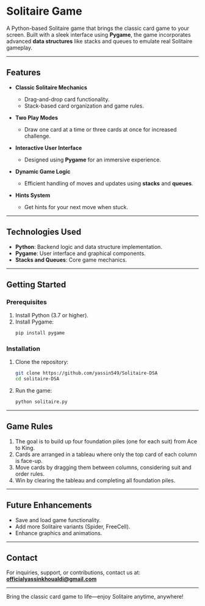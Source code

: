 # Solitaire Game  

A Python-based Solitaire game that brings the classic card game to your screen. Built with a sleek interface using **Pygame**, the game incorporates advanced **data structures** like stacks and queues to emulate real Solitaire gameplay.  

---

## Features  
- **Classic Solitaire Mechanics**  
  - Drag-and-drop card functionality.  
  - Stack-based card organization and game rules.  

- **Two Play Modes**  
  - Draw one card at a time or three cards at once for increased challenge.  

- **Interactive User Interface**  
  - Designed using **Pygame** for an immersive experience.  

- **Dynamic Game Logic**  
  - Efficient handling of moves and updates using **stacks** and **queues**.  

- **Hints System**  
  - Get hints for your next move when stuck.  

---

## Technologies Used  
- **Python**: Backend logic and data structure implementation.  
- **Pygame**: User interface and graphical components.  
- **Stacks and Queues**: Core game mechanics.  

---

## Getting Started  
### Prerequisites  
1. Install Python (3.7 or higher).  
2. Install Pygame:  
   ```bash
   pip install pygame
   ```

### Installation  
1. Clone the repository:  
   ```bash
   git clone https://github.com/yassin549/Solitaire-DSA
   cd solitaire-DSA
   ```  
2. Run the game:  
   ```bash
   python solitaire.py
   ```  

---

## Game Rules  
1. The goal is to build up four foundation piles (one for each suit) from Ace to King.  
2. Cards are arranged in a tableau where only the top card of each column is face-up.  
3. Move cards by dragging them between columns, considering suit and order rules.  
4. Win by clearing the tableau and completing all foundation piles.  

---

## Future Enhancements  
- Save and load game functionality.  
- Add more Solitaire variants (Spider, FreeCell).  
- Enhance graphics and animations.  

---

## Contact  
For inquiries, support, or contributions, contact us at: **officialyassinkhoualdi@gmail.com**  

---  
Bring the classic card game to life—enjoy Solitaire anytime, anywhere!